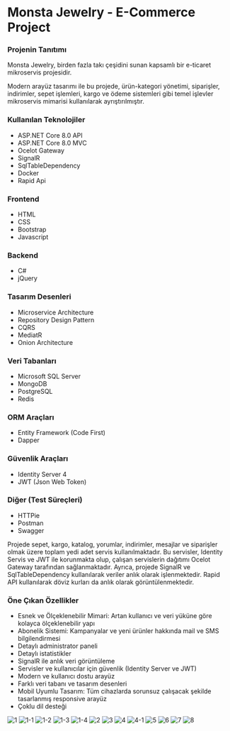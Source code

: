 # Monsta Jewelry - E-Commerce Project

### Projenin Tanıtımı

Monsta Jewelry, birden fazla takı çeşidini sunan kapsamlı bir e-ticaret mikroservis  projesidir. 

Modern arayüz tasarımı ile bu projede, ürün-kategori yönetimi, siparişler, indirimler, sepet işlemleri, kargo ve ödeme sistemleri gibi temel işlevler mikroservis mimarisi kullanılarak ayrıştırılmıştır.

### Kullanılan Teknolojiler

- ASP.NET Core 8.0 API
- ASP.NET Core 8.0 MVC
- Ocelot Gateway
- SignalR
- SqlTableDependency
- Docker
- Rapid Api

### Frontend

- HTML
- CSS
- Bootstrap
- Javascript

### Backend

- C#
- jQuery

### Tasarım Desenleri

- Microservice Architecture
- Repository Design Pattern
- CQRS
- MediatR
- Onion Architecture

### Veri Tabanları

- Microsoft SQL Server
- MongoDB
- PostgreSQL
- Redis

### ORM Araçları

- Entity Framework (Code First)
- Dapper

### Güvenlik Araçları

- Identity Server 4
- JWT (Json Web Token)

### Diğer (Test Süreçleri)

- HTTPie
- Postman
- Swagger


Projede sepet, kargo, katalog, yorumlar, indirimler, mesajlar ve siparişler olmak üzere toplam yedi adet servis kullanılmaktadır. Bu servisler, Identity Servis ve JWT ile korunmakta olup, çalışan servislerin dağıtımı Ocelot Gateway tarafından sağlanmaktadır. Ayrıca, projede SignalR ve SqlTableDependency kullanılarak veriler anlık olarak işlenmektedir. Rapid API kullanılarak döviz kurları da anlık olarak görüntülenmektedir.


### Öne Çıkan Özellikler

- Esnek ve Ölçeklenebilir Mimari: Artan kullanıcı ve veri yüküne göre kolayca ölçeklenebilir yapı
- Abonelik Sistemi: Kampanyalar ve yeni ürünler hakkında mail ve SMS bilgilendirmesi
- Detaylı administrator paneli
- Detaylı istatistikler
- SignalR ile anlık veri görüntüleme
- Servisler ve kullanıcılar için güvenlik (Identity Server ve JWT)
- Modern ve kullanıcı dostu arayüz
- Farklı veri tabanı ve tasarım desenleri
- Mobil Uyumlu Tasarım: Tüm cihazlarda sorunsuz çalışacak şekilde tasarlanmış responsive arayüz
- Çoklu dil desteği

![1](https://github.com/gkmnada/MonstaJewelry/assets/102467855/27b3e094-c8f2-4154-b647-e02ec8a7e422)
![1-1](https://github.com/gkmnada/MonstaJewelry/assets/102467855/254b738f-5911-4f0b-ad62-366d0938dfff)
![1-2](https://github.com/gkmnada/MonstaJewelry/assets/102467855/e25ec613-17c3-42ef-b453-b71180a0051f)
![1-3](https://github.com/gkmnada/MonstaJewelry/assets/102467855/6873836e-bfe7-4dd2-8597-8041aa1a9bb6)
![1-4](https://github.com/gkmnada/MonstaJewelry/assets/102467855/9cbf3446-dd47-40f6-9442-91b98ac6473a)
![2](https://github.com/gkmnada/MonstaJewelry/assets/102467855/2eeb447a-34a6-4143-b387-bf49b56867e7)
![3](https://github.com/gkmnada/MonstaJewelry/assets/102467855/489b6d10-79b0-40b9-88e9-7456bc8ae7a1)
![4](https://github.com/gkmnada/MonstaJewelry/assets/102467855/8f581093-f765-4cc7-ab9a-1fa51a6dbb1a)
![4-1](https://github.com/gkmnada/MonstaJewelry/assets/102467855/5ccfa76d-ce07-40d4-a101-a950d02ba98b)
![5](https://github.com/gkmnada/MonstaJewelry/assets/102467855/bee37309-83ed-4c50-b429-eff98c19ec39)
![6](https://github.com/gkmnada/MonstaJewelry/assets/102467855/968a53c0-eb36-4fb9-863c-48773a793900)
![7](https://github.com/gkmnada/MonstaJewelry/assets/102467855/22146c95-2087-40a0-bc77-32da557351be)
![8](https://github.com/gkmnada/MonstaJewelry/assets/102467855/3ee81c46-b433-47b8-a123-1a1157cbbc4a)


